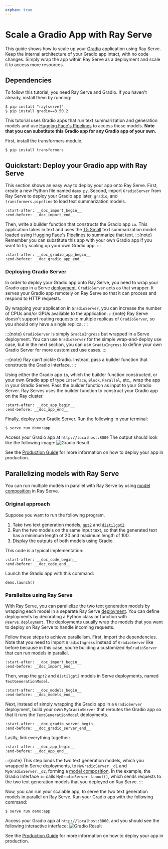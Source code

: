 ```yaml
---
orphan: true
---
```


# Scale a Gradio App with Ray Serve

This guide shows how to scale up your [Gradio](https://gradio.app/) application using Ray Serve. Keep the internal architecture of your Gradio app intact, with no code changes. Simply wrap the app within Ray Serve as a deployment and scale it to access more resources.
## Dependencies

To follow this tutorial, you need Ray Serve and Gradio. If you haven't already, install them by running:
```console
$ pip install "ray[serve]"
$ pip install gradio==3.50.2
```
This tutorial uses Gradio apps that run text summarization and generation models and use [Hugging Face's Pipelines](https://huggingface.co/docs/transformers/main_classes/pipelines) to access these models. **Note that you can substitute this Gradio app for any Gradio app of your own.**

First, install the transformers module.
```console
$ pip install transformers
```

## Quickstart: Deploy your Gradio app with Ray Serve

This section shows an easy way to deploy your app onto Ray Serve. First, create a new Python file named `demo.py`. Second, import `GradioServer` from Ray Serve to deploy your Gradio app later, `gradio`, and `transformers.pipeline` to load text summarization models.
```{literalinclude} ../doc_code/gradio-integration.py
:start-after: __doc_import_begin__
:end-before: __doc_import_end__
```

Then, write a builder function that constructs the Gradio app `io`. This application takes in text and uses the [T5 Small](https://huggingface.co/t5-small) text summarization model loaded using [Hugging Face's Pipelines](https://huggingface.co/docs/transformers/main_classes/pipelines) to summarize that text.
:::{note} 
Remember you can substitute this app with your own Gradio app if you want to try scaling up your own Gradio app.
:::
```{literalinclude} ../doc_code/gradio-integration.py
:start-after: __doc_gradio_app_begin__
:end-before: __doc_gradio_app_end__
```

### Deploying Gradio Server
In order to deploy your Gradio app onto Ray Serve, you need to wrap your Gradio app in a Serve [deployment](serve-key-concepts-deployment). `GradioServer` acts as that wrapper. It serves your Gradio app remotely on Ray Serve so that it can process and respond to HTTP requests. 

By wrapping your application in `GradioServer`, you can increase the number of CPUs and/or GPUs available to the application.
:::{note}
Ray Serve doesn't support routing requests to multiple replicas of `GradioServer`, so you should only have a single replica.
:::

:::{note} 
`GradioServer` is simply `GradioIngress` but wrapped in a Serve deployment. You can use `GradioServer` for the simple wrap-and-deploy use case, but in the next section, you can use `GradioIngress` to define your own Gradio Server for more customized use cases.
:::

:::{note} 
Ray can’t pickle Gradio. Instead, pass a builder function that constructs the Gradio interface.
:::

Using either the Gradio app `io`, which the builder function constructed, or your own Gradio app of type `Interface`, `Block`, `Parallel`, etc., wrap the app in your Gradio Server. Pass the builder function as input to your Gradio Server. Ray Serves uses the builder function to construct your Gradio app on the Ray cluster.

```{literalinclude} ../doc_code/gradio-integration.py
:start-after: __doc_app_begin__
:end-before: __doc_app_end__
```

Finally, deploy your Gradio Server. Run the following in your terminal:
```console
$ serve run demo:app
```

Access your Gradio app at `http://localhost:8000` The output should look like the following image:
![Gradio Result](https://raw.githubusercontent.com/ray-project/images/master/docs/serve/gradio_result.png)

See the [Production Guide](serve-in-production) for more information on how to deploy your app in production.


## Parallelizing models with Ray Serve
You can run multiple models in parallel with Ray Serve by using [model composition](serve-model-composition) in Ray Serve.

### Original approach
Suppose you want to run the following program.

1. Take two text generation models, [`gpt2`](https://huggingface.co/gpt2) and [`distilgpt2`](https://huggingface.co/distilgpt2).
2. Run the two models on the same input text, so that the generated text has a minimum length of 20 and maximum length of 100.
3. Display the outputs of both models using Gradio.

This code is a typical implementation:

```{literalinclude} ../doc_code/gradio-original.py
:start-after: __doc_code_begin__
:end-before: __doc_code_end__
```
Launch the Gradio app with this command:
```
demo.launch()
```

### Parallelize using Ray Serve

With Ray Serve, you can parallelize the two text generation models by wrapping each model in a separate Ray Serve [deployment](serve-key-concepts-deployment). You can define deployments by decorating a Python class or function with `@serve.deployment`. The deployments usually wrap the models that you want to deploy on Ray Serve to handle incoming requests.

Follow these steps to achieve parallelism. First, import the dependencies. Note that you need to import `GradioIngress` instead of `GradioServer` like before because in this case, you're building a customized `MyGradioServer` that can run models in parallel.

```{literalinclude} ../doc_code/gradio-integration-parallel.py
:start-after: __doc_import_begin__
:end-before: __doc_import_end__
```

Then, wrap the `gpt2` and `distilgpt2` models in Serve deployments, named `TextGenerationModel`.
```{literalinclude} ../doc_code/gradio-integration-parallel.py
:start-after: __doc_models_begin__
:end-before: __doc_models_end__
```

Next, instead of simply wrapping the Gradio app in a `GradioServer` deployment, build your own `MyGradioServer` that reroutes the Gradio app so that it runs the `TextGenerationModel` deployments.

```{literalinclude} ../doc_code/gradio-integration-parallel.py
:start-after: __doc_gradio_server_begin__
:end-before: __doc_gradio_server_end__
```

Lastly, link everything together:
```{literalinclude} ../doc_code/gradio-integration-parallel.py
:start-after: __doc_app_begin__
:end-before: __doc_app_end__
```

:::{note} 
This step binds the two text generation models, which you wrapped in Serve deployments, to `MyGradioServer._d1` and `MyGradioServer._d2`, forming a [model composition](serve-model-composition). In the example, the Gradio Interface `io` calls `MyGradioServer.fanout()`, which sends requests to the two text generation models that you deployed on Ray Serve.
:::

Now, you can run your scalable app, to serve the two text generation models in parallel on Ray Serve.
Run your Gradio app with the following command:

```console
$ serve run demo:app
```

Access your Gradio app at `http://localhost:8000`, and you should see the following interactive interface:
![Gradio Result](https://raw.githubusercontent.com/ray-project/images/master/docs/serve/gradio_result_parallel.png)

See the [Production Guide](serve-in-production) for more information on how to deploy your app in production.

